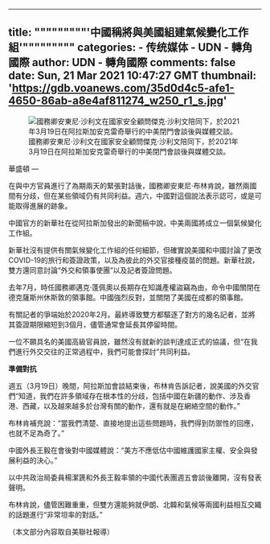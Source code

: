 
---
title: """""""""'中國稱將與美國組建氣候變化工作組'"""""""""
categories: 
    - 传统媒体
    - UDN - 轉角國際
author: UDN - 轉角國際
comments: false
date: Sun, 21 Mar 2021 10:47:27 GMT
thumbnail: 'https://gdb.voanews.com/35d0d4c5-afe1-4650-86ab-a8e4af811274_w250_r1_s.jpg'
---

<div>   
<div class="cover-media">
<figure class="media-image js-media-expand">
<div class="img-wrap">
<div class="thumb thumb16_9">
<img src="https://gdb.voanews.com/35d0d4c5-afe1-4650-86ab-a8e4af811274_w250_r1_s.jpg" itemprop="url" alt="國務卿安東尼·沙利文在國家安全顧問傑克·沙利文陪同下，於2021年3月19日在阿拉斯加安克雷奇舉行的中美閉門會談後與媒體交談。" referrerpolicy="no-referrer">
</div>
<span class="ico ico-fullscreen ico--media-expand ico--rounded"></span>
</div>
<figcaption>
<span class="caption" itemprop="caption" data-cms-inline-wrap="caption" data-cms-inline-text>國務卿安東尼·沙利文在國家安全顧問傑克·沙利文陪同下，於2021年3月19日在阿拉斯加安克雷奇舉行的中美閉門會談後與媒體交談。</span>
</figcaption>
</figure>
</div>
<span class="dateline">華盛頓 — </span>

<p>在與中方官員進行了為期兩天的緊張對話後，國務卿安東尼·布林肯說，雖然兩國間有分歧，但在某些領域仍有共同利益。週六，中國對這個說法表示認可，或是可能取得進展的跡象。</p>
<p>中國官方的新華社在從阿拉斯加發出的新聞稿中說，中美兩國將成立一個氣候變化工作組。</p>
<p>新華社沒有提供有關氣候變化工作組的任何細節，但確實說美國和中國討論了更改COVID-19的旅行和簽證政策，以及為彼此的外交官接種疫苗的問題。新華社說，雙方還同意討論“外交和領事使團”以及記者簽證問題。</p>
<p>去年7月，時任國務卿邁克·蓬佩奧以長期存在知識產權盜竊為由，命令中國關閉在德克薩斯州休斯敦的領事館。中國強烈反對，並關閉了美國在成都的領事館。</p>
<p>有關記者的爭端始於2020年2月。最終導致雙方都驅逐了對方的幾名記者，並將其簽證期限縮短到3個月，儘管通常會延長其停留時間。</p>
<p>一位不願具名的美國高級官員說，雖然沒有就新的談判達成正式的協議，但“在我們進行外交交往的正常過程中，我們可能會探討”共同利益。</p>
<p><strong>準備對抗</strong></p>
<p>週五（3月19日）晚間，阿拉斯加會談結束後，布林肯告訴記者，說美國的外交官們“知道，我們在許多領域存在根本性的分歧，包括中國在新疆的動作、涉及香港、西藏，以及越來越多於台灣有關的動作，還有就是在網絡空間的動作。”</p>
<p>布林肯補充說：“當我們清楚、直接地提出這些問題時，我們得到防禦性的回應，也就不足為奇了。”</p>
<p>中國外長王毅在會後對中國媒體說：“美方不應低估中國維護國家主權、安全與發展利益的決心。”</p>
<p>以中共政治局委員楊潔篪和外長王毅率領的中國代表團週五會談後離開，沒有發表聲明。</p>
<p>布林肯說，儘管困難重重，但雙方還能夠就伊朗、北韓​和氣候等兩國利益相互交織的話題進行“非常坦率的對話。”</p>
<p>（本文部分內容取自美聯社報導）</p>
  
</div>
            